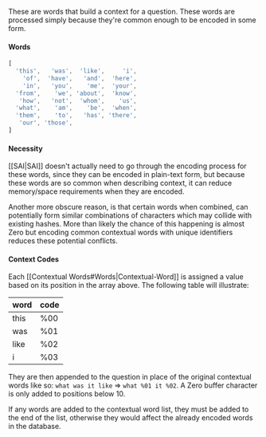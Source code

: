These are words that build a context for a question. These words are processed simply because they're common enough to be encoded in some form.
#### Words
```js
[
  'this',   'was',  'like',     'i',
    'of',  'have',   'and',  'here',
    'in',   'you',    'me',  'your',
  'from',    'we', 'about',  'know',
   'how',   'not',  'whom',    'us',
  'what',    'am',    'be',  'when',
  'them',    'to',   'has', 'there',
   'our', 'those',
]
```
#### Necessity
[[SAI|SAI]]  doesn't actually need to go through the encoding process for these words, since they can be encoded in plain-text form, but because these words are so common when describing context, it can reduce memory/space requirements when they are encoded.

Another more obscure reason, is that certain words when combined, can potentially form similar combinations of characters which may collide with existing hashes. More than likely the chance of this happening is almost Zero but encoding common contextual words with unique identifiers reduces these potential conflicts.

#### Context Codes
Each [[Contextual Words#Words|Contextual-Word]] is assigned a value based on its position in the array above. The following table will illustrate:

word | code
------|------
this | %00
was | %01
like | %02
i | %03

They are then appended to the question in place of the original contextual words like so: `what was it like` => `what %01 it %02`. A Zero buffer character is only added to positions below 10.

If any words are added to the contextual word list, they must be added to the end of the list, otherwise they would affect the already encoded words in the database.